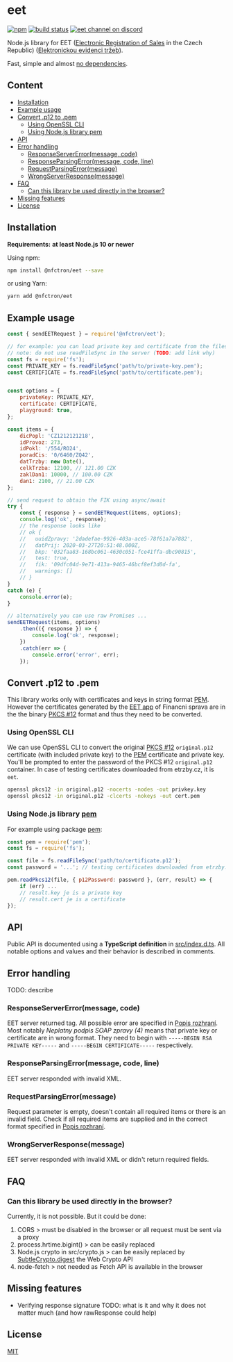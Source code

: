 # eet

[![npm](https://img.shields.io/npm/v/@nfctron/eet.svg)](https://www.npmjs.com/package/@nfctron/eet)
[![build status](https://img.shields.io/github/workflow/status/NFCtron/eet/CI?logo=github)](https://github.com/NFCtron/eet/actions?query=workflow%3ACI)
[![eet channel on discord](https://img.shields.io/badge/discord-join%20chat-61dafb.svg?logo=discord&logoColor=white)](https://discord.gg/bg3yazg)

Node.js library for EET ([Electronic Registration of Sales](http://www.etrzby.cz/assets/cs/prilohy/EET_popis_rozhrani_v3.1.1_EN.pdf) in the Czech Republic) ([Elektronickou evidenci tržeb](http://www.etrzby.cz/cs/technicka-specifikace)).

Fast, simple and almost [no dependencies](http://npm.broofa.com/?q=@nfctron/eet).

## Content

<!-- START doctoc generated TOC please keep comment here to allow auto update -->
<!-- DON'T EDIT THIS SECTION, INSTEAD RE-RUN doctoc TO UPDATE -->


- [Installation](#installation)
- [Example usage](#example-usage)
- [Convert .p12 to .pem](#convert-p12-to-pem)
  - [Using OpenSSL CLI](#using-openssl-cli)
  - [Using Node.js library pem](#using-nodejs-library-pem)
- [API](#api)
- [Error handling](#error-handling)
  - [ResponseServerError(message, code)](#responseservererrormessage-code)
  - [ResponseParsingError(message, code, line)](#responseparsingerrormessage-code-line)
  - [RequestParsingError(message)](#requestparsingerrormessage)
  - [WrongServerResponse(message)](#wrongserverresponsemessage)
- [FAQ](#faq)
  - [Can this library be used directly in the browser?](#can-this-library-be-used-directly-in-the-browser)
- [Missing features](#missing-features)
- [License](#license)

<!-- END doctoc generated TOC please keep comment here to allow auto update -->


## Installation 

**Requirements:** **at least Node.js 10 or newer**

Using npm:

```bash
npm install @nfctron/eet --save
```

or using Yarn:

```bash
yarn add @nfctron/eet
```


## Example usage

```javascript
const { sendEETRequest } = require('@nfctron/eet');

// for example: you can load private key and certificate from the files
// note: do not use readFileSync in the server (TODO: add link why)
const fs = require('fs');
const PRIVATE_KEY = fs.readFileSync('path/to/private-key.pem');
const CERTIFICATE = fs.readFileSync('path/to/certificate.pem');


const options = {
	privateKey: PRIVATE_KEY,
	certificate: CERTIFICATE,
	playground: true,
};

const items = {
	dicPopl: 'CZ1212121218',
	idProvoz: 273,
	idPokl: '/554/RO24',
	poradCis: '0/6460/ZQ42',
	datTrzby: new Date(),
	celkTrzba: 12100, // 121.00 CZK
	zaklDan1: 10000, // 100.00 CZK
	dan1: 2100, // 21.00 CZK
};

// send request to obtain the FIK using async/await
try {
	const { response } = sendEETRequest(items, options);
	console.log('ok', response);
    // the response looks like
    // ok {
    //   uuidZpravy: '2dadefae-9926-403a-ace5-78f61a7a7882',
    //   datPrij: 2020-03-27T20:51:48.000Z,
    //   bkp: '032faa83-168bc061-4630c051-fce41ffa-dbc90815',
    //   test: true,
    //   fik: '09dfc04d-9e71-413a-9465-46bcf8ef3d0d-fa',
    //   warnings: []
    // }
}
catch (e) {
	console.error(e);
}

// alternatively you can use raw Promises ...
sendEETRequest(items, options)
	.then(({ response }) => {
		console.log('ok', response);
	})
	.catch(err => {
		console.error('error', err);
	});
```


## Convert .p12 to .pem

This library works only with certificates and keys in string format [PEM](https://en.wikipedia.org/wiki/Privacy-Enhanced_Mail).
However the certificates generated by the [EET app](http://adisspr.mfcr.cz/adistc/adis/idpr_pub/eet/eet_sluzby.faces)
of Financni sprava are in the the binary [PKCS #12](https://en.wikipedia.org/wiki/PKCS_12) format
and thus they need to be converted.


### Using OpenSSL CLI

We can use OpenSSL CLI to convert the original [PKCS #12](https://en.wikipedia.org/wiki/PKCS_12) `original.p12`
certificate (with included private key) to the [PEM](https://en.wikipedia.org/wiki/Privacy-Enhanced_Mail)
certificate and private key. You'll be prompted to enter the password of the PKCS #12 `original.p12` container.
In case of testing certificates downloaded from etrzby.cz, it is `eet`.

```bash
openssl pkcs12 -in original.p12 -nocerts -nodes -out privkey.key
openssl pkcs12 -in original.p12 -clcerts -nokeys -out cert.pem
```


### Using Node.js library [pem](https://github.com/andris9/pem)

For example using package [pem](https://github.com/andris9/pem):

```javascript
const pem = require('pem');
const fs = require('fs');

const file = fs.readFileSync('path/to/certificate.p12');
const password = '...'; // testing certificates downloaded from etrzby.cz have password 'eet'

pem.readPkcs12(file, { p12Password: password }, (err, result) => {
	if (err) ...
	// result.key je is a private key
	// result.cert je is a certificate
});
```


## API

Public API is documented using a **TypeScript definition** in [src/index.d.ts](/src/index.d.ts).
All notable options and values and their behavior is described in comments.


## Error handling

TODO: describe

### ResponseServerError(message, code)

EET server returned <Error> tag. All possible error are specified in [Popis rozhraní](https://www.etrzby.cz/assets/cs/prilohy/EET_popis_rozhrani_v3.1.1.pdf).
Most notably *Neplatny podpis SOAP zpravy (4)* means that private key or certificate are in wrong format.
They need to begin with `-----BEGIN RSA PRIVATE KEY-----` and `-----BEGIN CERTIFICATE-----` respectively.  

### ResponseParsingError(message, code, line)

EET server responded with invalid XML.

### RequestParsingError(message)

Request parameter is empty, doesn't contain all required items or there is an invalid field.
Check if all required items are supplied and in the correct format specified in [Popis rozhraní](https://www.etrzby.cz/assets/cs/prilohy/EET_popis_rozhrani_v3.1.1.pdf).

### WrongServerResponse(message)

EET server responded with invalid XML or didn't return required fields.


## FAQ

### Can this library be used directly in the browser?

Currently, it is not possible. But it could be done:
1. CORS > must be disabled in the browser or all request must be sent via a proxy
2. process.hrtime.bigint() > can be easily replaced
3. Node.js crypto in src/crypto.js > can be easily replaced by [SubtleCrypto.digest](https://developer.mozilla.org/en-US/docs/Web/API/SubtleCrypto/digest) the Web Crypto API
4. node-fetch > not needed as Fetch API is available in the browser


## Missing features

* Verifying response signature
    TODO: what is it and why it does not matter much (and how rawResponse could help)


## License

[MIT](/LICENSE.md)

